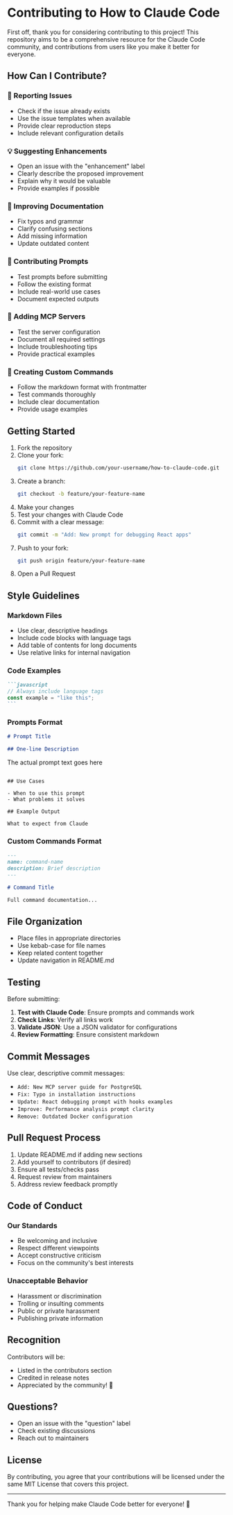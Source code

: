 # Contributing to How to Claude Code

First off, thank you for considering contributing to this project! This repository aims to be a comprehensive resource for the Claude Code community, and contributions from users like you make it better for everyone.

## How Can I Contribute?

### 🐛 Reporting Issues

- Check if the issue already exists
- Use the issue templates when available
- Provide clear reproduction steps
- Include relevant configuration details

### 💡 Suggesting Enhancements

- Open an issue with the "enhancement" label
- Clearly describe the proposed improvement
- Explain why it would be valuable
- Provide examples if possible

### 📝 Improving Documentation

- Fix typos and grammar
- Clarify confusing sections
- Add missing information
- Update outdated content

### 🎯 Contributing Prompts

- Test prompts before submitting
- Follow the existing format
- Include real-world use cases
- Document expected outputs

### 🔧 Adding MCP Servers

- Test the server configuration
- Document all required settings
- Include troubleshooting tips
- Provide practical examples

### 📜 Creating Custom Commands

- Follow the markdown format with frontmatter
- Test commands thoroughly
- Include clear documentation
- Provide usage examples

## Getting Started

1. Fork the repository
2. Clone your fork:
   ```bash
   git clone https://github.com/your-username/how-to-claude-code.git
   ```
3. Create a branch:
   ```bash
   git checkout -b feature/your-feature-name
   ```
4. Make your changes
5. Test your changes with Claude Code
6. Commit with a clear message:
   ```bash
   git commit -m "Add: New prompt for debugging React apps"
   ```
7. Push to your fork:
   ```bash
   git push origin feature/your-feature-name
   ```
8. Open a Pull Request

## Style Guidelines

### Markdown Files

- Use clear, descriptive headings
- Include code blocks with language tags
- Add table of contents for long documents
- Use relative links for internal navigation

### Code Examples

```markdown
```javascript
// Always include language tags
const example = "like this";
```‎
```

### Prompts Format

```markdown
# Prompt Title

## One-line Description

```
The actual prompt text goes here
```

## Use Cases

- When to use this prompt
- What problems it solves

## Example Output

What to expect from Claude
```

### Custom Commands Format

```markdown
---
name: command-name
description: Brief description
---

# Command Title

Full command documentation...
```

## File Organization

- Place files in appropriate directories
- Use kebab-case for file names
- Keep related content together
- Update navigation in README.md

## Testing

Before submitting:

1. **Test with Claude Code**: Ensure prompts and commands work
2. **Check Links**: Verify all links work
3. **Validate JSON**: Use a JSON validator for configurations
4. **Review Formatting**: Ensure consistent markdown

## Commit Messages

Use clear, descriptive commit messages:

- `Add: New MCP server guide for PostgreSQL`
- `Fix: Typo in installation instructions`
- `Update: React debugging prompt with hooks examples`
- `Improve: Performance analysis prompt clarity`
- `Remove: Outdated Docker configuration`

## Pull Request Process

1. Update README.md if adding new sections
2. Add yourself to contributors (if desired)
3. Ensure all tests/checks pass
4. Request review from maintainers
5. Address review feedback promptly

## Code of Conduct

### Our Standards

- Be welcoming and inclusive
- Respect different viewpoints
- Accept constructive criticism
- Focus on the community's best interests

### Unacceptable Behavior

- Harassment or discrimination
- Trolling or insulting comments
- Public or private harassment
- Publishing private information

## Recognition

Contributors will be:
- Listed in the contributors section
- Credited in release notes
- Appreciated by the community! 🎉

## Questions?

- Open an issue with the "question" label
- Check existing discussions
- Reach out to maintainers

## License

By contributing, you agree that your contributions will be licensed under the same MIT License that covers this project.

---

Thank you for helping make Claude Code better for everyone! 🚀